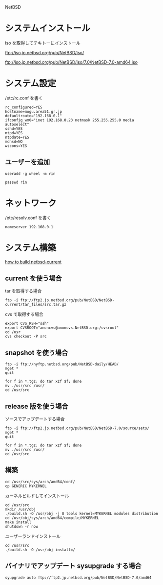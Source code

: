NetBSD

# システムインストール

iso を取得してテキトーにインストール

ftp://iso.jp.netbsd.org/pub/NetBSD/iso/

ftp://iso.jp.netbsd.org/pub/NetBSD/iso/7.0/NetBSD-7.0-amd64.iso

# システム設定

/etc/rc.conf を書く

    rc_configured=YES
    hostname=mogu.area51.gr.jp
    defaultroute="192.168.0.1"
    ifconfig_wm0="inet 192.168.0.23 netmask 255.255.255.0 media autoselect"
    sshd=YES
    ntpd=YES
    ntpdate=YES
    mdnsd=NO
    wscons=YES

## ユーザーを追加

    useradd -g wheel -m rin

    passwd rin

# ネットワーク

/etc/resolv.conf を書く

    nameserver 192.168.0.1

# システム構築

[how to build netbsd-current](https://wiki.netbsd.org/tutorials/how_to_build_netbsd-current/ "how to build netbsd-current")

## current を使う場合

tar を取得する場合

    ftp -i ftp://ftp2.jp.netbsd.org/pub/NetBSD/NetBSD-current/tar_files/src.tar.gz

cvs で取得する場合

    export CVS_RSH="ssh"
    export CVSROOT="anoncvs@anoncvs.NetBSD.org:/cvsroot"
    cd /usr
    cvs checkout -P src

## snapshot を使う場合

    ftp -i ftp://nyftp.netbsd.org/pub/NetBSD-daily/HEAD/
    mget *
    quit

    for f in *.tgz; do tar xzf $f; done
    mv ./usr/src /usr/
    cd /usr/src

## release 版を使う場合

ソースでアップデートする場合

    ftp -i ftp://ftp2.jp.netbsd.org/pub/NetBSD/NetBSD-7.0/source/sets/
    mget *
    quit

    for f in *.tgz; do tar xzf $f; done
    mv ./usr/src /usr/
    cd /usr/src

## 構築

    cd /usr/src/sys/arch/amd64/conf/
    cp GENERIC MYKERNEL

カーネルビルドしてインストール

    cd /usr/src
    mkdir /usr/obj
    ./build.sh -O /usr/obj -j 8 tools kernel=MYKERNEL modules distribution
    cd /usr/obj/sys/arch/amd64/compile/MYKERNEL
    make install
    shutdown -r now
    
ユーザーランドインストール

    cd /usr/src
    ./build.sh -O /usr/obj install=/

## バイナリでアップデート sysupgrade する場合

    syupgrade auto ftp://ftp2.jp.netbsd.org/pub/NetBSD/NetBSD-7.0/amd64

